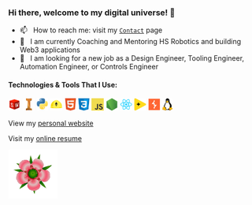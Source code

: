 ### Hi there, welcome to my digital universe! 👋
- 📫 &nbsp; How to reach me: visit my [`Contact`](https://nrhartfrc.github.io/personalwebsite/)  page
- 🔭 &nbsp; I am currently Coaching and Mentoring HS Robotics and building Web3 applications
- 💼 &nbsp; I am looking for a new job as a Design Engineer, Tooling Engineer, Automation Engineer, or Controls Engineer

#### Technologies & Tools That I Use:
<code><img height="25" src="https://raw.githubusercontent.com/NRHartFRC/nrhartfrc/main/logos/swlogo.png"></code>
<code><img height="25" src="https://raw.githubusercontent.com/NRHartFRC/nrhartfrc/main/logos/inventorlogo.png"></code>
<code><img height="25" src="https://raw.githubusercontent.com/NRHartFRC/nrhartfrc/main/logos/python.png"></code>
<code><img height="25" src="https://raw.githubusercontent.com/NRHartFRC/nrhartfrc/main/logos/hardhatlogo.png"></code>
<code><img height="25" src="https://raw.githubusercontent.com/NRHartFRC/nrhartfrc/main/logos/html.png"></code>
<code><img height="25" src="https://raw.githubusercontent.com/NRHartFRC/nrhartfrc/main/logos/css.png"></code>
<code><img height="25" src="https://raw.githubusercontent.com/NRHartFRC/nrhartfrc/main/logos/javascript.png"></code>
<code><img height="25" src="https://raw.githubusercontent.com/NRHartFRC/nrhartfrc/main/logos/nodejs.png"></code>
<code><img height="25" src="https://raw.githubusercontent.com/NRHartFRC/nrhartfrc/main/logos/react.png"></code>
<code><img height="25" src="https://raw.githubusercontent.com/NRHartFRC/nrhartfrc/main/logos/labview.png"></code>
<code><img height="25" src="https://raw.githubusercontent.com/NRHartFRC/nrhartfrc/main/logos/burp.png"></code>
<code><img height="25" src="https://raw.githubusercontent.com/NRHartFRC/nrhartfrc/main/logos/linux.png"></code>

View my [personal website](https://nrhartfrc.github.io/personalwebsite/)

Visit my [online resume](https://nrhartfrc.github.io/resume/)

<img src="https://raw.githubusercontent.com/NRHartFRC/web3-token-exchange/main/src/assets/manuka.png" alt="Manuka" width="100">
